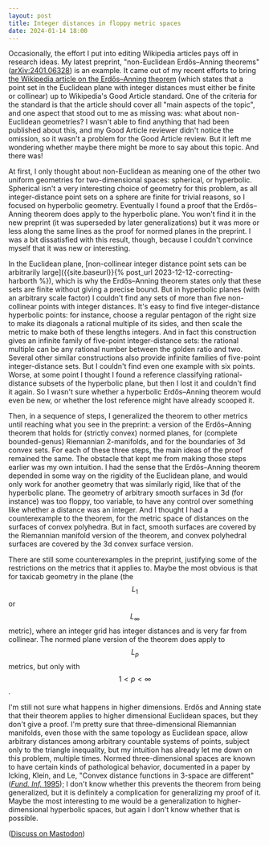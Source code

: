 ```yaml
---
layout: post
title: Integer distances in floppy metric spaces
date: 2024-01-14 18:00
---
```

Occasionally, the effort I put into editing Wikipedia articles pays off in research ideas. My latest preprint, "non-Euclidean Erdős–Anning theorems" ([arXiv:2401.06328](https://arxiv.org/abs/2401.06328)) is an example. It came out of my recent efforts to bring [the Wikipedia article on the Erdős–Anning theorem](https://en.wikipedia.org/wiki/Erd%C5%91s%E2%80%93Anning_theorem) (which states that a point set in the Euclidean plane with integer distances must either be finite or collinear) up to Wikipedia's Good Article standard. One of the criteria for the standard is that the article should cover all "main aspects of the topic", and one aspect that stood out to me as missing was: what about non-Euclidean geometries? I wasn't able to find anything that had been published about this, and my Good Article reviewer didn't notice the omission, so it wasn't a problem for the Good Article review. But it left me wondering whether maybe there might be more to say about this topic. And there was!

At first, I only thought about non-Euclidean as meaning one of the other two uniform geometries for two-dimensional spaces: spherical, or hyperbolic. Spherical isn't a very interesting choice of geometry for this problem, as all integer-distance point sets on a sphere are finite for trivial reasons, so I focused on hyperbolic geometry. Eventually I found a proof that the Erdős–Anning theorem does apply to the hyperbolic plane. You won't find it in the new preprint (it was superseded by later generalizations) but it was more or less along the same lines as the proof for normed planes in the preprint. I was a bit dissatisfied with this result, though, because I couldn't convince myself that it was new or interesting.

In the Euclidean plane, [non-collinear integer distance point sets can be arbitrarily large]({{site.baseurl}}{% post_url 2023-12-12-correcting-harborth %}), which is why the Erdős–Anning theorem states only that these sets are finite without giving a precise bound. But in hyperbolic planes (with an arbitrary scale factor) I couldn't find any sets of more than five non-collinear points with integer distances. It's easy to find five integer-distance hyperbolic points: for instance, choose a regular pentagon of the right size to make its diagonals a rational multiple of its sides, and then scale the metric to make both of these lengths integers. And in fact this construction gives an infinite family of five-point integer-distance sets: the rational multiple can be any rational number between the golden ratio and two. Several other similar constructions also provide infinite families of five-point integer-distance sets. But I couldn't find even one example with six points. Worse, at some point I thought I found a reference classifying rational-distance subsets of the hyperbolic plane, but then I lost it and couldn't find it again. So I wasn't sure whether a hyperbolic Erdős–Anning theorem would even be new, or whether the lost reference might have already scooped it.

Then, in a sequence of steps, I generalized the theorem to other metrics until reaching what you see in the preprint: a version of the Erdős–Anning theorem that holds for (strictly convex) normed planes, for (complete bounded-genus) Riemannian 2-manifolds, and for the boundaries of 3d convex sets. For each of these three steps, the main ideas of the proof remained the same. The obstacle that kept me from making those steps earlier was my own intuition. I had the sense that the Erdős–Anning theorem depended in some way on the rigidity of the Euclidean plane, and would only work for another geometry that was similarly rigid, like that of the hyperbolic plane. The geometry of arbitrary smooth surfaces in 3d (for instance) was too floppy, too variable, to have any control over something like whether a distance was an integer. And I thought I had a counterexample to the theorem, for the metric space of distances on the surfaces of convex polyhedra. But in fact, smooth surfaces are covered by the Riemannian manifold version of the theorem, and convex polyhedral surfaces are covered by the 3d convex surface version.

There are still some counterexamples in the preprint, justifying some of the restrictions on the metrics that it applies to. Maybe the most obvious is that for taxicab geometry in the plane (the $$L_1$$ or $$L_\infty$$ metric), where an integer grid has integer distances and is very far from collinear. The normed plane version of the theorem does apply to $$L_p$$ metrics, but only with $$1<p<\infty$$.

I'm still not sure what happens in higher dimensions. Erdős and Anning state that their theorem applies to higher dimensional Euclidean spaces, but they don't give a proof. I'm pretty sure that three-dimensional Riemannian manifolds, even those with the same topology as Euclidean space, allow arbitrary distances among arbitrary countable systems of points, subject only to the triangle inequality, but my intuition has already let me down on this problem, multiple times. Normed three-dimensional spaces are known to have certain kinds of pathological behavior, documented in a paper by Icking, Klein, and Le, "Convex distance functions in 3-space are different" ([_Fund. Inf._ 1995](https://doi.org/10.3233/FI-1995-2242)); I don't know whether this prevents the theorem from being generalized, but it is definitely a complication for generalizing my proof of it. Maybe the most interesting to me would be a generalization to higher-dimensional hyperbolic spaces, but again I don't know whether that is possible.

([Discuss on Mastodon](https://mathstodon.xyz/@11011110/111757581780711424))